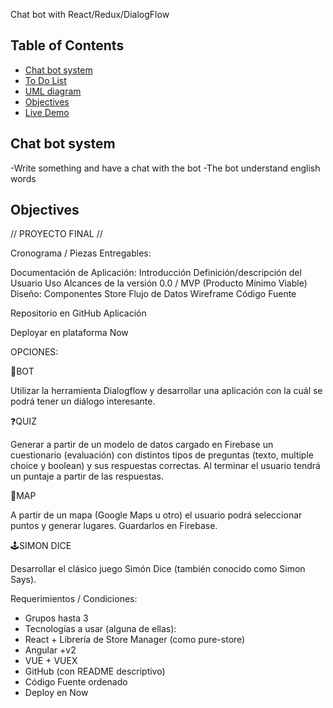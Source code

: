 Chat bot with React/Redux/DialogFlow

## Table of Contents
- [Chat bot system](#chat-bot-system)
- [To Do List](#todo-list)
- [UML diagram](#uml-diagram)
- [Objectives](#ojectives)
- [Live Demo](#live-demo)

## Chat bot system

-Write something and have a chat with the bot
-The bot understand english words

## Objectives
// PROYECTO FINAL // 

Cronograma / Piezas Entregables:

Documentación de Aplicación:
Introducción
Definición/descripción del Usuario
Uso
Alcances de la versión 0.0 / MVP (Producto Mínimo Viable)
Diseño:
Componentes
Store
Flujo de Datos
Wireframe
Código Fuente

Repositorio en GitHub
Aplicación

Deployar en plataforma Now


OPCIONES:

🤖BOT

Utilizar la herramienta Dialogflow y desarrollar una aplicación con la cuál se podrá tener un diálogo interesante.

❓QUIZ

Generar a partir de un modelo de datos cargado en Firebase un cuestionario (evaluación) con distintos tipos de preguntas (texto, multiple choice y boolean) y sus respuestas correctas. Al terminar el usuario tendrá un puntaje a partir de las respuestas.

📍MAP

A partir de un mapa (Google Maps u otro) el usuario podrá seleccionar puntos y generar lugares. Guardarlos en Firebase.

🕹️SIMON DICE

Desarrollar el clásico juego Simón Dice (también conocido como Simon Says).


Requerimientos / Condiciones:

* Grupos hasta 3
* Tecnologías a usar (alguna de ellas):
* React + Librería de Store Manager (como pure-store)
* Angular +v2
* VUE + VUEX
* GitHub (con README descriptivo)
* Código Fuente ordenado
* Deploy en Now

